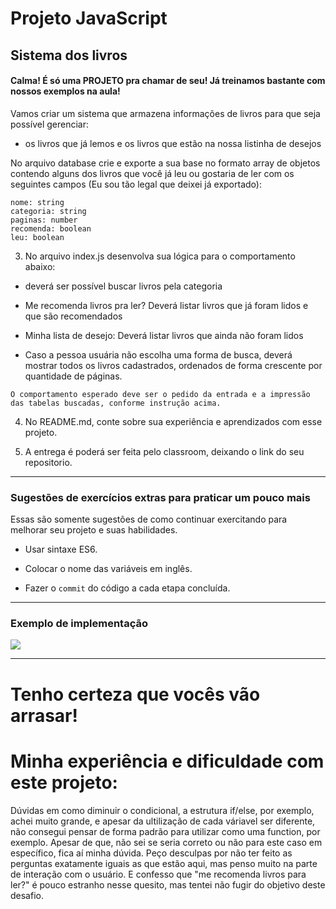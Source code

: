 # Projeto JavaScript

## Sistema dos livros

#### Calma! É só uma PROJETO pra chamar de seu! Já treinamos bastante com nossos exemplos na aula!

Vamos criar um sistema que armazena informações de livros para que seja possível gerenciar:
  - os livros que já lemos e os livros que estão na nossa listinha de desejos

 No arquivo database crie e exporte a sua base no formato array de objetos contendo alguns dos livros que você já leu ou gostaria de ler com os seguintes campos (Eu sou tão legal que deixei já exportado):

```
nome: string
categoria: string
paginas: number
recomenda: boolean
leu: boolean
```

3) No arquivo index.js desenvolva sua lógica para o comportamento abaixo: 

   
  - deverá ser possível buscar livros pela categoria 
  - Me recomenda livros pra ler? 
    Deverá listar livros que já foram lidos e que são recomendados 
  - Minha lista de desejo: 
    Deverá listar livros que ainda não foram lidos 



- Caso a pessoa usuária não escolha uma forma de busca, deverá mostrar todos os livros cadastrados, ordenados de forma crescente por quantidade de páginas.

```
O comportamento esperado deve ser o pedido da entrada e a impressão das tabelas buscadas, conforme instrução acima.
```
4) No README.md, conte sobre sua experiência e aprendizados com esse projeto.

5) A entrega é poderá ser feita pelo classroom, deixando o link do seu repositorio.
---

### Sugestões de exercícios extras para praticar um pouco mais

Essas são somente sugestões de como continuar exercitando para melhorar seu projeto e suas habilidades.

- Usar sintaxe ES6.

- Colocar o nome das variáveis em inglês.

- Fazer o `commit` do código a cada etapa concluída.

---

### Exemplo de implementação

<img src="../Img/CarrinhoDeCompras.gif" />

---
# Tenho certeza que vocês vão arrasar! 

# Minha experiência e dificuldade com este projeto:
Dúvidas em como diminuir o condicional, a estrutura if/else, por exemplo, achei muito grande, e apesar da ultilização de cada váriavel ser diferente, não consegui pensar de forma padrão para utilizar como uma function, por exemplo. Apesar de que, não sei se seria correto ou não para este caso em específico, fica aí minha dúvida. Peço desculpas por não ter feito as perguntas exatamente iguais as que estão aqui, mas penso muito na parte de interação com o usuário. E confesso que "me recomenda livros para ler?" é pouco estranho nesse quesito, mas tentei não fugir do objetivo deste desafio.



